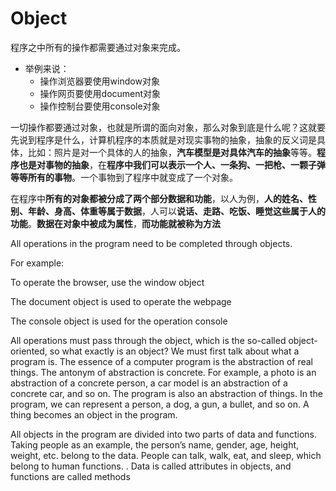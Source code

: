 # Object

​程序之中所有的操作都需要通过对象来完成。

* 举例来说：
  * 操作浏览器要使用window对象
  * 操作网页要使用document对象
  * 操作控制台要使用console对象

一切操作都要通过对象，也就是所谓的面向对象，那么对象到底是什么呢？这就要先说到程序是什么，计算机程序的本质就是对现实事物的抽象，抽象的反义词是具体，比如：照片是对一个具体的人的抽象，**汽车模型是对具体汽车的抽象**等等。**程序也是对事物的抽象**，在**程序中我们可以表示一个人、一条狗、一把枪、一颗子弹等等所有的事物**。一个事物到了程序中就变成了一个对象。

在程序中**所有的对象都被分成了两个部分数据和功能**，以人为例，**人的姓名、性别、年龄、身高、体重等属于数据**，人可以**说话、走路、吃饭、睡觉这些属于人的功能**。**数据在对象中被成为属性**，**而功能就被称为方法**

​All operations in the program need to be completed through objects.&#x20;

For example:&#x20;

&#x20;     To operate the browser, use the window object&#x20;

&#x20;     The document object is used to operate the webpage&#x20;

&#x20;     The console object is used for the operation console&#x20;

All operations must pass through the object, which is the so-called object-oriented, so what exactly is an object? We must first talk about what a program is. The essence of a computer program is the abstraction of real things. The antonym of abstraction is concrete. For example, a photo is an abstraction of a concrete person, a car model is an abstraction of a concrete car, and so on. The program is also an abstraction of things. In the program, we can represent a person, a dog, a gun, a bullet, and so on. A thing becomes an object in the program.&#x20;

&#x20;All objects in the program are divided into two parts of data and functions. Taking people as an example, the person’s name, gender, age, height, weight, etc. belong to the data. People can talk, walk, eat, and sleep, which belong to human functions. . Data is called attributes in objects, and functions are called methods
